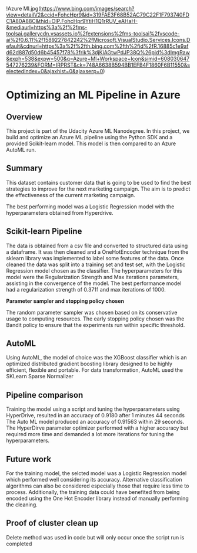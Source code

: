 !Azure Ml.jpg(https://www.bing.com/images/search?view=detailV2&ccid=FohcHpr9&id=319FAE3F68B52AC79C22F1F793740FDC1A80A88C&thid=OIP.FohcHpr9YtiH1Q1rRUV_eAHaH-&mediaurl=https%3a%2f%2fms-toolsai.gallerycdn.vsassets.io%2fextensions%2fms-toolsai%2fvscode-ai%2f0.6.11%2f1589227842242%2fMicrosoft.VisualStudio.Services.Icons.Default&cdnurl=https%3a%2f%2fth.bing.com%2fth%2fid%2fR.16885c1e9afd62d887d50d6b45457f78%3frik%3djKiAGtwPdJP38Q%26pid%3dImgRaw&exph=538&expw=500&q=Azure+Ml+Workspace+Icon&simid=608030647547276239&FORM=IRPRST&ck=748A6638B594BB1EFB4F1860F6B11550&selectedIndex=0&ajaxhist=0&ajaxserp=0)

# Optimizing an ML Pipeline in Azure

## Overview
This project is part of the Udacity Azure ML Nanodegree.
In this project, we build and optimize an Azure ML pipeline using the Python SDK and a provided Scikit-learn model.
This model is then compared to an Azure AutoML run.

## Summary
This dataset contains customer data that is going to be used to find the best strategies to improve for the next marketing campaign. The aim is to predict the effectiveness of the current marketing campaign.

The best performing model was a Logistic Regression model with the hyperparameters obtained from Hyperdrive.
## Scikit-learn Pipeline

The data is obtained from a csv file and converted to structured data using a dataframe. It was then cleaned and a OneHotEncoder technique from the sklearn library was implemented to label some features of the data. Once cleaned the data was split into a training set and test set, with the Logistic Regression model chosen as the classifier. The hyperparameters for this model were the Regularization Strength and Max iterations parameters, assisting in the convergence of the model. The best performance model had a regularization strength of 0.3711 and max iterations of 1000.

**Parameter sampler and stopping policy chosen**

The random parameter sampler was chosen based on its conservative usage to computing resources. The early stopping policy chosen was the Bandit policy 
to ensure that the experiments run within specific threshold. 

## AutoML

Using AutoML, the model of choice was the XGBoost classifier which is an optimized distributed gradient boosting library designed to be highly efficient, flexible and portable. For data transformation, AutoML used the SKLearn Sparse Normalizer

## Pipeline comparison

Training the model using a script and tuning the hyperparameters using HyperDrive, resulted in an accuracy of 0.9180 after 1 minutes 44 seconds
The Auto ML model produced an accuracy of 0.91563 within 29 seconds. The HyperDirve parameter optimizer performed with a higher accuracy but required more time and demanded a lot more iterations for tuning the hyperparameters.


## Future work
For the training model, the selcted model was a Logistic Regression model which performed well considering its accuracy. Alternative classification algorithms can also be considered especially those that require less time to process. Additionally, the training data could have benefited from being encoded using the One Hot Encoder library instead of manually performing the cleaning.

## Proof of cluster clean up
Delete method was used in code but will only occur once the script run is completed
